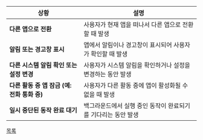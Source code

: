 | **상황**                                  | **설명**                                                  |
| ------------------------------------- | ------------------------------------------------------ |
| **다른 앱으로 전환**                      | 사용자가 현재 앱을 떠나서 다른 앱으로 전환할 때 발생         |
| **알림 또는 경고창 표시**                   | 앱에서 알림이나 경고창이 표시되어 사용자가 확인할 때 발생       |
| **다른 시스템 알림 확인 또는 설정 변경**          | 사용자가 시스템 알림을 확인하거나 설정을 변경하는 동안 발생      |
| **다른 활동 중 앱 잠금 (예: 전화 통화 중)**      | 사용자가 다른 활동 중에 앱이 활성화될 수 없을 때 발생          |
| **일시 중단된 동작 완료 대기**                | 백그라운드에서 실행 중인 동작이 완료되기를 기다리는 동안 발생      |
  
[목록](../README_link.md#ios)
